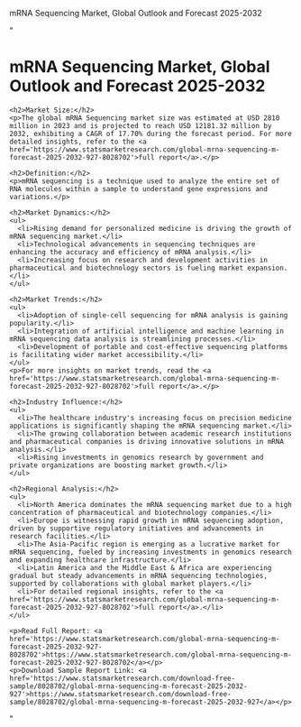 mRNA Sequencing Market, Global Outlook and Forecast 2025-2032

"<html>
  <body>
    <h1>mRNA Sequencing Market, Global Outlook and Forecast 2025-2032</h1>
    
    <h2>Market Size:</h2>
    <p>The global mRNA Sequencing market size was estimated at USD 2810 million in 2023 and is projected to reach USD 12181.32 million by 2032, exhibiting a CAGR of 17.70% during the forecast period. For more detailed insights, refer to the <a href='https://www.statsmarketresearch.com/global-mrna-sequencing-m-forecast-2025-2032-927-8028702'>full report</a>.</p>
    
    <h2>Definition:</h2>
    <p>mRNA sequencing is a technique used to analyze the entire set of RNA molecules within a sample to understand gene expressions and variations.</p>
    
    <h2>Market Dynamics:</h2>
    <ul>
      <li>Rising demand for personalized medicine is driving the growth of mRNA sequencing market.</li>
      <li>Technological advancements in sequencing techniques are enhancing the accuracy and efficiency of mRNA analysis.</li>
      <li>Increasing focus on research and development activities in pharmaceutical and biotechnology sectors is fueling market expansion.</li>
    </ul>
    
    <h2>Market Trends:</h2>
    <ul>
      <li>Adoption of single-cell sequencing for mRNA analysis is gaining popularity.</li>
      <li>Integration of artificial intelligence and machine learning in mRNA sequencing data analysis is streamlining processes.</li>
      <li>Development of portable and cost-effective sequencing platforms is facilitating wider market accessibility.</li>
    </ul>
    <p>For more insights on market trends, read the <a href='https://www.statsmarketresearch.com/global-mrna-sequencing-m-forecast-2025-2032-927-8028702'>full report</a>.</p>
    
    <h2>Industry Influence:</h2>
    <ul>
      <li>The healthcare industry's increasing focus on precision medicine applications is significantly shaping the mRNA sequencing market.</li>
      <li>The growing collaboration between academic research institutions and pharmaceutical companies is driving innovative solutions in mRNA analysis.</li>
      <li>Rising investments in genomics research by government and private organizations are boosting market growth.</li>
    </ul>
    
    <h2>Regional Analysis:</h2>
    <ul>
      <li>North America dominates the mRNA sequencing market due to a high concentration of pharmaceutical and biotechnology companies.</li>
      <li>Europe is witnessing rapid growth in mRNA sequencing adoption, driven by supportive regulatory initiatives and advancements in research facilities.</li>
      <li>The Asia-Pacific region is emerging as a lucrative market for mRNA sequencing, fueled by increasing investments in genomics research and expanding healthcare infrastructure.</li>
      <li>Latin America and the Middle East & Africa are experiencing gradual but steady advancements in mRNA sequencing technologies, supported by collaborations with global market players.</li>
      <li>For detailed regional insights, refer to the <a href='https://www.statsmarketresearch.com/global-mrna-sequencing-m-forecast-2025-2032-927-8028702'>full report</a>.</li>
    </ul>
    
    <p>Read Full Report: <a href='https://www.statsmarketresearch.com/global-mrna-sequencing-m-forecast-2025-2032-927-8028702'>https://www.statsmarketresearch.com/global-mrna-sequencing-m-forecast-2025-2032-927-8028702</a></p>
    <p>Download Sample Report Link: <a href='https://www.statsmarketresearch.com/download-free-sample/8028702/global-mrna-sequencing-m-forecast-2025-2032-927'>https://www.statsmarketresearch.com/download-free-sample/8028702/global-mrna-sequencing-m-forecast-2025-2032-927</a></p>
  
  </body>
</html>"
